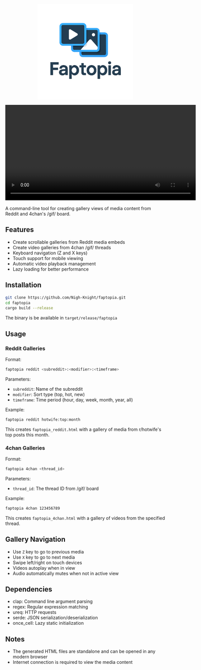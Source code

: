 <p align="center">
  <img src="./faptopia.png" alt="Faptopia logo" width="300">
</p>


<video src="https://github.com/user-attachments/assets/2d701d76-4562-4b5e-baae-cb0f6e0948fc" controls width="600"></video>

A command-line tool for creating gallery views of media content from Reddit and 4chan's /gif/ board.

## Features

- Create scrollable galleries from Reddit media embeds
- Create video galleries from 4chan /gif/ threads
- Keyboard navigation (Z and X keys)
- Touch support for mobile viewing
- Automatic video playback management
- Lazy loading for better performance

## Installation

```bash
git clone https://github.com/Nigh-Knight/faptopia.git
cd faptopia
cargo build --release
```

The binary is be available in `target/release/faptopia`

## Usage

### Reddit Galleries

Format:
```bash
faptopia reddit <subreddit>:<modifier>:<timeframe>
```

Parameters:
- `subreddit`: Name of the subreddit
- `modifier`: Sort type (top, hot, new)
- `timeframe`: Time period (hour, day, week, month, year, all)

Example:
```bash
faptopia reddit hotwife:top:month
```
This creates `faptopia_reddit.html` with a gallery of media from r/hotwife's top posts this month.

### 4chan Galleries

Format:
```bash
faptopia 4chan <thread_id>
```

Parameters:
- `thread_id`: The thread ID from /gif/ board

Example:
```bash
faptopia 4chan 123456789
```
This creates `faptopia_4chan.html` with a gallery of videos from the specified thread.

## Gallery Navigation

- Use `Z` key to go to previous media
- Use `X` key to go to next media
- Swipe left/right on touch devices
- Videos autoplay when in view
- Audio automatically mutes when not in active view

## Dependencies

- clap: Command line argument parsing
- regex: Regular expression matching
- ureq: HTTP requests
- serde: JSON serialization/deserialization
- once_cell: Lazy static initialization

## Notes

- The generated HTML files are standalone and can be opened in any modern browser
- Internet connection is required to view the media content
